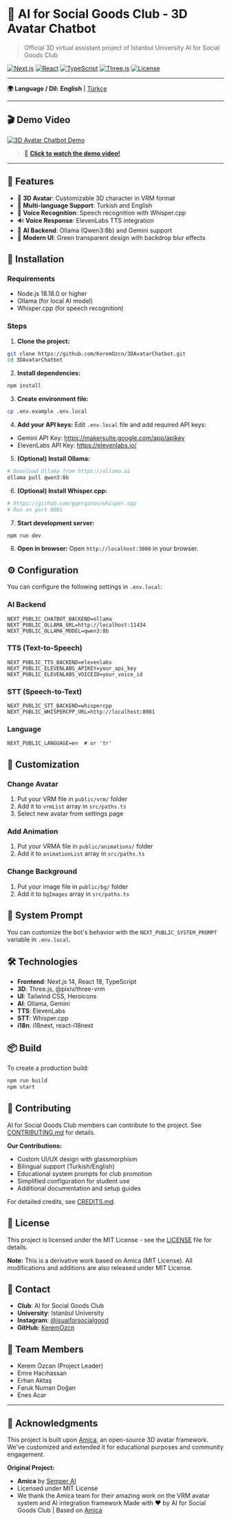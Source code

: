# 🤖 AI for Social Goods Club - 3D Avatar Chatbot

> Official 3D virtual assistant project of Istanbul University AI for Social Goods Club

[![Next.js](https://img.shields.io/badge/Next.js-14-black)](https://nextjs.org/)
[![React](https://img.shields.io/badge/React-18-blue)](https://reactjs.org/)
[![TypeScript](https://img.shields.io/badge/TypeScript-5.6-blue)](https://www.typescriptlang.org/)
[![Three.js](https://img.shields.io/badge/Three.js-0.169-green)](https://threejs.org/)
[![License](https://img.shields.io/badge/License-MIT-yellow.svg)](LICENSE)

---

**🌍 Language / Dil:** **English** | [Türkçe](README.md)

---

## 🎬 Demo Video

[![3D Avatar Chatbot Demo](https://img.youtube.com/vi/vTlst4BU0J0/maxresdefault.jpg)](https://youtu.be/vTlst4BU0J0)

> 🎥 **[Click to watch the demo video!](https://youtu.be/vTlst4BU0J0)**

---

## 🎯 Features

- 🤖 **3D Avatar**: Customizable 3D character in VRM format
- 💬 **Multi-language Support**: Turkish and English
- 🎤 **Voice Recognition**: Speech recognition with Whisper.cpp
- 🔊 **Voice Response**: ElevenLabs TTS integration
- 🧠 **AI Backend**: Ollama (Qwen3:8b) and Gemini support
- 🎨 **Modern UI**: Green transparent design with backdrop blur effects

## 🚀 Installation

### Requirements

- Node.js 18.18.0 or higher
- Ollama (for local AI model)
- Whisper.cpp (for speech recognition)

### Steps

1. **Clone the project:**
```bash
git clone https://github.com/KeremOzcn/3DAvatarChatbot.git
cd 3DAvatarChatbot
```

2. **Install dependencies:**
```bash
npm install
```

3. **Create environment file:**
```bash
cp .env.example .env.local
```

4. **Add your API keys:**
Edit `.env.local` file and add required API keys:
- Gemini API Key: https://makersuite.google.com/app/apikey
- ElevenLabs API Key: https://elevenlabs.io/

5. **(Optional) Install Ollama:**
```bash
# Download Ollama from https://ollama.ai
ollama pull qwen3:8b
```

6. **(Optional) Install Whisper.cpp:**
```bash
# https://github.com/ggerganov/whisper.cpp
# Run on port 8081
```

7. **Start development server:**
```bash
npm run dev
```

8. **Open in browser:**
Open `http://localhost:3000` in your browser.

## ⚙️ Configuration

You can configure the following settings in `.env.local`:

### AI Backend
```env
NEXT_PUBLIC_CHATBOT_BACKEND=ollama
NEXT_PUBLIC_OLLAMA_URL=http://localhost:11434
NEXT_PUBLIC_OLLAMA_MODEL=qwen3:8b
```

### TTS (Text-to-Speech)
```env
NEXT_PUBLIC_TTS_BACKEND=elevenlabs
NEXT_PUBLIC_ELEVENLABS_APIKEY=your_api_key
NEXT_PUBLIC_ELEVENLABS_VOICEID=your_voice_id
```

### STT (Speech-to-Text)
```env
NEXT_PUBLIC_STT_BACKEND=whispercpp
NEXT_PUBLIC_WHISPERCPP_URL=http://localhost:8081
```

### Language
```env
NEXT_PUBLIC_LANGUAGE=en  # or 'tr'
```

## 🎨 Customization

### Change Avatar
1. Put your VRM file in `public/vrm/` folder
2. Add it to `vrmList` array in `src/paths.ts`
3. Select new avatar from settings page

### Add Animation
1. Put your VRMA file in `public/animations/` folder
2. Add it to `animationList` array in `src/paths.ts`

### Change Background
1. Put your image file in `public/bg/` folder
2. Add it to `bgImages` array in `src/paths.ts`

## 📝 System Prompt

You can customize the bot's behavior with the `NEXT_PUBLIC_SYSTEM_PROMPT` variable in `.env.local`.

## 🛠️ Technologies

- **Frontend**: Next.js 14, React 18, TypeScript
- **3D**: Three.js, @pixiv/three-vrm
- **UI**: Tailwind CSS, Heroicons
- **AI**: Ollama, Gemini
- **TTS**: ElevenLabs
- **STT**: Whisper.cpp
- **i18n**: i18next, react-i18next

## 📦 Build

To create a production build:

```bash
npm run build
npm start
```

## 🤝 Contributing

AI for Social Goods Club members can contribute to the project. See [CONTRIBUTING.md](CONTRIBUTING.md) for details.

**Our Contributions:**
- Custom UI/UX design with glassmorphism
- Bilingual support (Turkish/English)
- Educational system prompts for club promotion
- Simplified configuration for student use
- Additional documentation and setup guides

For detailed credits, see [CREDITS.md](CREDITS.md).

## 📄 License

This project is licensed under the MIT License - see the [LICENSE](LICENSE) file for details.

**Note:** This is a derivative work based on Amica (MIT License). All modifications and additions are also released under MIT License.

## 👥 Contact

- **Club**: AI for Social Goods Club
- **University**: Istanbul University
- **Instagram**: [@isuaiforsocialgood](https://www.instagram.com/isuaiforsocialgood/)
- **GitHub**: [KeremOzcn](https://github.com/KeremOzcn)

## 👥 Team Members
- Kerem Özcan (Project Leader)
- Emre Hacıhassan
- Erhan Aktaş
- Faruk Numan Doğan
- Enes Acar
---
## 🙏 Acknowledgments

This project is built upon [Amica](https://github.com/semperai/amica), an open-source 3D avatar framework. We've customized and extended it for educational purposes and community engagement.

**Original Project:**
- **Amica** by [Semper AI](https://github.com/semperai/amica)
- Licensed under MIT License
- We thank the Amica team for their amazing work on the VRM avatar system and AI integration framework
Made with ❤️ by AI for Social Goods Club | Based on [Amica](https://github.com/semperai/amica)
